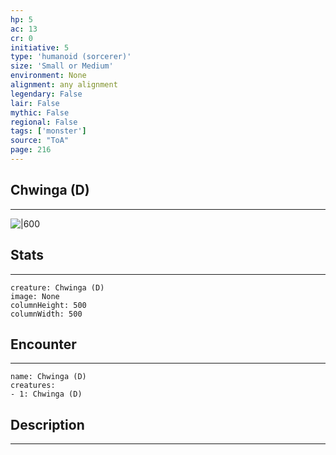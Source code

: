 ```yaml
---
hp: 5
ac: 13
cr: 0
initiative: 5
type: 'humanoid (sorcerer)'    
size: 'Small or Medium'
environment: None
alignment: any alignment
legendary: False
lair: False
mythic: False
regional: False
tags: ['monster']
source: "ToA"
page: 216
---
```


## Chwinga (D)
---

![|600](D:/Program%20Files/5e.tools/img/bestiary/ToA/Chwinga.jpg)

## Stats
---

```statblock
creature: Chwinga (D)
image: None
columnHeight: 500
columnWidth: 500
```

## Encounter
---

```encounter-table
name: Chwinga (D)
creatures:
- 1: Chwinga (D)
```

## Description
---




